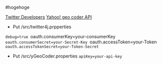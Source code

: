 #hogehoge

[Twitter Developers](https://dev.twitter.com/)
[Yahoo! geo coder API](http://developer.yahoo.co.jp/webapi/map/openlocalplatform/v1/geocoder.html)

* Put /src/twitter4j.prpperties

`debug=true
`oauth.consumerKey=your-consumerKey
`oauth.consumerSecret=your-Secret-Key
`oauth.accessToken=your-Token
`oauth.accessTokenSecret=your-Token-Secret`  

* Put /src/yGeoCoder.properties
`apiKey=your-api-key`
